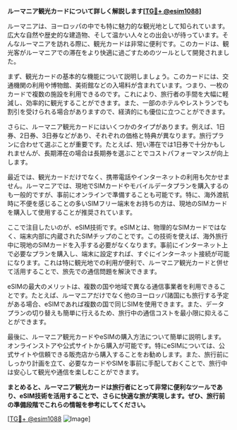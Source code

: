 **ルーマニア観光カードについて詳しく解説します[[TG💪+ @esim1088](https://t.me/s/esim1088)]**

ルーマニアは、ヨーロッパの中でも特に魅力的な観光地として知られています。広大な自然や歴史的な建造物、そして温かい人々との出会いが待っています。そんなルーマニアを訪れる際に、観光カードは非常に便利です。このカードは、観光客がルーマニアでの滞在をより快適に過ごすためのツールとして開発されました。

まず、観光カードの基本的な機能について説明しましょう。このカードには、交通機関の利用や博物館、美術館などの入場料が含まれています。つまり、一枚のカードで複数の施設を利用できるのです。これにより、旅行者の手間を大幅に軽減し、効率的に観光することができます。また、一部のホテルやレストランでも割引を受けられる場合がありますので、経済的にも優位に立つことができます。

さらに、ルーマニア観光カードにはいくつかのタイプがあります。例えば、1日券、2日券、3日券などがあり、それぞれの価格と特典が異なります。旅行プランに合わせて選ぶことが重要です。たとえば、短い滞在では1日券で十分かもしれませんが、長期滞在の場合は長期券を選ぶことでコストパフォーマンスが向上します。

最近では、観光カードだけでなく、携帯電話やインターネットの利用も欠かせません。ルーマニアでは、現地でSIMカードやモバイルデータプランを購入するのも一般的ですが、事前にオンラインで準備することも可能です。特に、海外渡航時に不便を感じることの多いSIMフリー端末をお持ちの方は、現地のSIMカードを購入して使用することが推奨されています。

ここで注目したいのが、eSIM技術です。eSIMとは、物理的なSIMカードではなく、端末内部に内蔵されたSIMチップのことです。この技術を使えば、海外旅行中に現地のSIMカードを入手する必要がなくなります。事前にインターネット上で必要なプランを購入し、端末に設定すれば、すぐにインターネット接続が可能になります。これは特に観光地での利用が便利で、ルーマニア観光カードと併せて活用することで、旅先での通信問題を解決できます。

eSIMの最大のメリットは、複数の国や地域で異なる通信事業者を利用できることです。たとえば、ルーマニアだけでなく他のヨーロッパ諸国にも旅行する予定がある場合、eSIMであれば複数の国で同じSIMを使用できます。また、データプランの切り替えも簡単に行えるため、旅行中の通信コストを最小限に抑えることができます。

最後に、ルーマニア観光カードやeSIMの購入方法について簡単に説明します。オンラインストアや公式サイトから購入が可能です。特にeSIMについては、公式サイトや信頼できる販売店から購入することをお勧めします。また、旅行前にしっかり計画を立て、必要なカードやSIMを事前に手配しておくことで、旅行中は安心して観光や通信を楽しむことができます。

**まとめると、ルーマニア観光カードは旅行者にとって非常に便利なツールであり、eSIM技術を活用することで、さらに快適な旅が実現します。ぜひ、旅行前の準備段階でこれらの情報を参考にしてください。**

[[TG💪+ @esim1088](https://t.me/s/esim1088) ![Image](https://i.postimg.cc/Y0z9fWf4/image.png)]